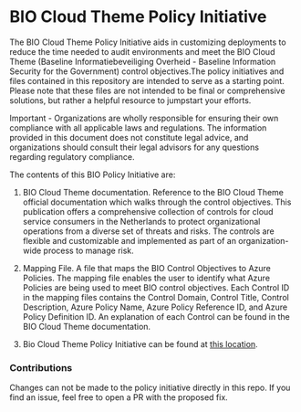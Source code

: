 # BIO Cloud Theme Policy Initiative
 The BIO Cloud Theme Policy Initiative aids in customizing deployments to reduce the time needed to audit environments and meet the BIO Cloud Theme (Baseline Informatiebeveiliging Overheid - Baseline Information Security for the Government) control objectives.The policy initiatives and files contained in this repository are intended to serve as a starting point. Please note that these files are not intended to be final or comprehensive solutions, but rather a helpful resource to jumpstart your efforts.

Important - Organizations are wholly responsible for ensuring their own compliance with all applicable laws and regulations. The information provided in this document does not constitute legal advice, and organizations should consult their legal advisors for any questions regarding regulatory compliance.

The contents of this BIO Policy Initiative are:
 1. BIO Cloud Theme documentation. Reference to the BIO Cloud Theme official documentation which walks through the control objectives. This publication offers a comprehensive collection of controls for cloud service consumers in the Netherlands to protect organizational operations from a diverse set of threats and risks. The controls are flexible and customizable and implemented as part of an organization-wide process to manage risk.

 2. Mapping File. A file that maps the BIO Control Objectives to Azure Policies. The mapping file enables the user to identify what Azure Policies are being used to meet BIO control objectives. Each Control ID in the mapping files contains the Control Domain, Control Title, Control Description, Azure Policy Name, Azure Policy Reference ID, and Azure Policy Definition ID. An explanation of each Control can be found in the BIO Cloud Theme documentation.

 3. Bio Cloud Theme Policy Initiative can be found at [this location](https://aka.ms/sovereigntypolicybio).

 ### Contributions
 Changes can not be made to the policy initiative directly in this repo. If you find an issue, feel free to open a PR with the proposed fix.
